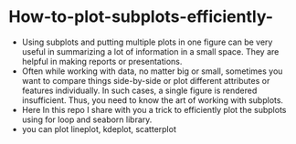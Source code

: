 # How-to-plot-subplots-efficiently- 
* Using subplots and putting multiple plots in one figure can be very useful in summarizing a lot of information in a small space. They are helpful in making reports or presentations. 
* Often while working with data, no matter big or small, sometimes you want to compare things side-by-side or plot different attributes or features individually. In such cases, a single figure is rendered insufficient. Thus, you need to know the art of working with subplots.
* Here In this repo I share with you a trick to efficiently plot the subplots using for loop and seaborn library. 
* you can plot lineplot, kdeplot, scatterplot

